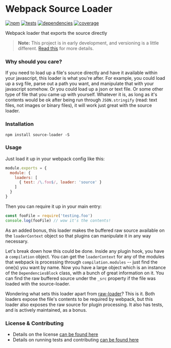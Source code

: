 # Webpack Source Loader

[![npm](http://img.shields.io/npm/v/source-loader.svg?style=flat)](https://badge.fury.io/js/source-loader) [![tests](http://img.shields.io/travis/static-dev/source-loader/master.svg?style=flat)](https://travis-ci.org/static-dev/source-loader) [![dependencies](http://img.shields.io/david/static-dev/source-loader.svg?style=flat)](https://david-dm.org/static-dev/source-loader) [![coverage](http://img.shields.io/coveralls/static-dev/source-loader.svg?style=flat)](https://coveralls.io/github/static-dev/source-loader)

Webpack loader that exports the source directly

> **Note:** This project is in early development, and versioning is a little different. [Read this](http://markup.im/#q4_cRZ1Q) for more details.

### Why should you care?

If you need to load up a file's source directly and have it available within your javascript, this loader is what you're after. For example, you could load up a svg file, parse out a path you want, and manipulate that with your javascript somehow. Or you could load up a json or text file. Or some other type of file that you came up with yourself. Whatever it is, as long as it's contents would be ok after being run through `JSON.stringify` (read: text files, not images or binary files), it will work just great with the source loader.

### Installation

`npm install source-loader -S`

### Usage

Just load it up in your webpack config like this:

```js
module.exports = {
  module: {
    loaders: [
      { test: /\.foo$/, loader: 'source' }
    ]
  }
}
```

Then you can require it up in your main entry:

```js
const fooFile = require('testing.foo')
console.log(fooFile) // wow it's the contents!
```

As an added bonus, this loader makes the buffered raw source available on the `loaderContext` object so that plugins can manipulate it in any way necessary.

Let's break down how this could be done. Inside any plugin hook, you have a `compilation` object. You can get the `loaderContext` for any of the modules that webpack is processing through `compilation.modules` -- just find the one(s) you want by name. Now you have a large object which is an instance of the `DependenciesBlock` class, with a bunch of great information on it. You can find the raw buffered source under the `_src` property if the file was loaded with the source-loader.

Wondering what sets this loader apart from [raw-loader](https://github.com/webpack/raw-loader)? This is it. Both loaders expose the file's contents to be required by webpack, but this loader also exposes the raw source for plugin processing. It also has tests, and is actively maintained, as a bonus.

### License & Contributing

- Details on the license [can be found here](LICENSE.md)
- Details on running tests and contributing [can be found here](contributing.md)
